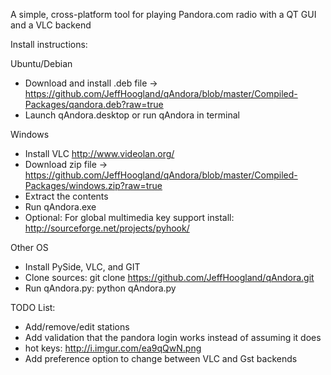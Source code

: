 A simple, cross-platform tool for playing Pandora.com radio with a QT GUI and a VLC backend

Install instructions:

Ubuntu/Debian
  - Download and install .deb file -> https://github.com/JeffHoogland/qAndora/blob/master/Compiled-Packages/qandora.deb?raw=true
  - Launch qAndora.desktop or run qAndora in terminal

Windows
  - Install VLC http://www.videolan.org/
  - Download zip file -> https://github.com/JeffHoogland/qAndora/blob/master/Compiled-Packages/windows.zip?raw=true
  - Extract the contents
  - Run qAndora.exe
  - Optional: For global multimedia key support install: http://sourceforge.net/projects/pyhook/

Other OS
  - Install PySide, VLC, and GIT
  - Clone sources: git clone https://github.com/JeffHoogland/qAndora.git
  - Run qAndora.py: python qAndora.py

TODO List:
- Add/remove/edit stations
- Add validation that the pandora login works instead of assuming it does
- hot keys: http://i.imgur.com/ea9qQwN.png
- Add preference option to change between VLC and Gst backends
